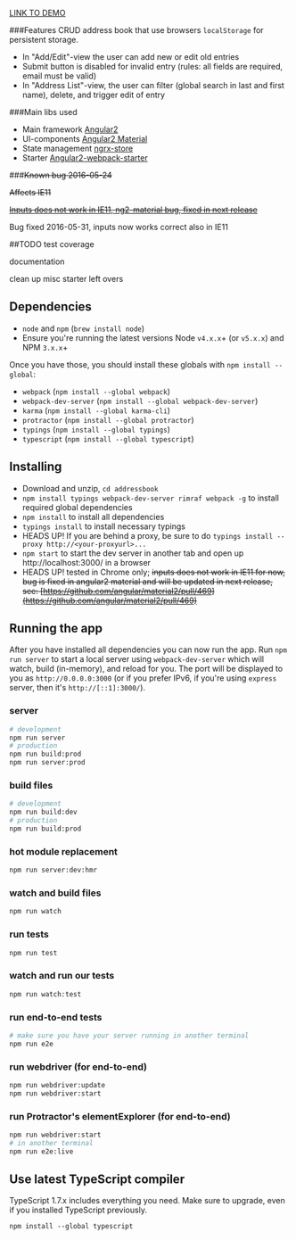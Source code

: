 
[LINK TO DEMO](https://pap.as/addressbook/)

###Features
CRUD address book that use browsers `localStorage` for persistent storage.
* In "Add/Edit"-view the user can add new or edit old entries 
* Submit button is disabled for invalid entry (rules: all fields are required, email must be valid)
* In "Address List"-view, the user can filter (global search in last and first name), delete, and trigger edit of entry

###Main libs used
* Main framework [Angular2](https://angular.io/)
* UI-components [Angular2 Material](https://material.angular.io/)
* State management [ngrx-store](https://github.com/ngrx/store)
* Starter [Angular2-webpack-starter](https://github.com/AngularClass/angular2-webpack-starter)


###~~Known bug 2016-05-24~~

~~Affects IE11~~

~~[Inputs does not work in IE11, ng2-material bug, fixed in next release](https://github.com/angular/material2/pull/469)~~

Bug fixed 2016-05-31, inputs now works correct also in IE11

##TODO
test coverage

documentation

clean up misc starter left overs

## Dependencies
* `node` and `npm` (`brew install node`)
* Ensure you're running the latest versions Node `v4.x.x`+ (or `v5.x.x`) and NPM `3.x.x`+

Once you have those, you should install these globals with `npm install --global`:
* `webpack` (`npm install --global webpack`)
* `webpack-dev-server` (`npm install --global webpack-dev-server`)
* `karma` (`npm install --global karma-cli`)
* `protractor` (`npm install --global protractor`)
* `typings` (`npm install --global typings`)
* `typescript` (`npm install --global typescript`)

## Installing

* Download and unzip, `cd addressbook`
* `npm install typings webpack-dev-server rimraf webpack -g` to install required global dependencies
* `npm install` to install all dependencies
* `typings install` to install necessary typings
* HEADS UP! If you are behind a proxy, be sure to do `typings install --proxy http://<your-proxyurl>...`
* `npm start` to start the dev server in another tab and open up http://localhost:3000/ in a browser
* HEADS UP! tested in Chrome only; ~~inputs does not work in IE11 for now, bug is fixed in angular2 material and will be updated in next release, see: [https://github.com/angular/material2/pull/469](https://github.com/angular/material2/pull/469)~~

## Running the app
After you have installed all dependencies you can now run the app. Run `npm run server` to start a local server using `webpack-dev-server` which will watch, build (in-memory), and reload for you. The port will be displayed to you as `http://0.0.0.0:3000` (or if you prefer IPv6, if you're using `express` server, then it's `http://[::1]:3000/`).

### server
```bash
# development
npm run server
# production
npm run build:prod
npm run server:prod
```

### build files
```bash
# development
npm run build:dev
# production
npm run build:prod
```

### hot module replacement
```bash
npm run server:dev:hmr
```

### watch and build files
```bash
npm run watch
```

### run tests
```bash
npm run test
```

### watch and run our tests
```bash
npm run watch:test
```

### run end-to-end tests
```bash
# make sure you have your server running in another terminal
npm run e2e
```

### run webdriver (for end-to-end)
```bash
npm run webdriver:update
npm run webdriver:start
```

### run Protractor's elementExplorer (for end-to-end)
```bash
npm run webdriver:start
# in another terminal
npm run e2e:live
```

## Use latest TypeScript compiler
TypeScript 1.7.x includes everything you need. Make sure to upgrade, even if you installed TypeScript previously.

```
npm install --global typescript
```
